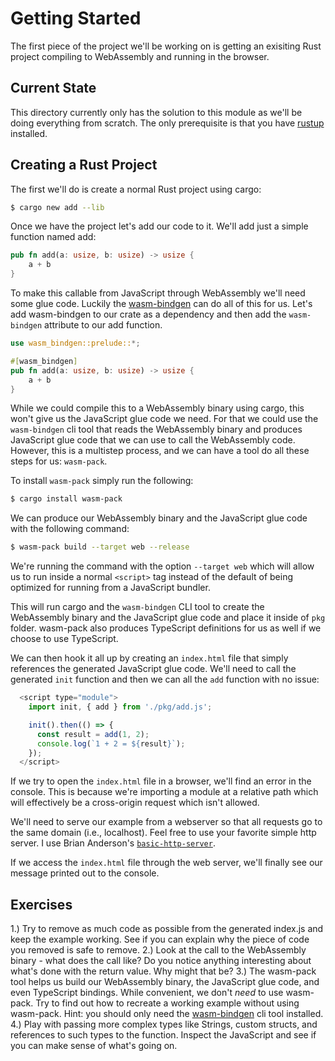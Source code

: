 # Getting Started

The first piece of the project we'll be working on is getting an exisiting Rust project compiling to WebAssembly and running in the browser.

## Current State

This directory currently only has the solution to this module as we'll be doing everything from scratch. The only prerequisite is that you have [rustup](https://rustup.rs/) installed.

## Creating a Rust Project

The first we'll do is create a normal Rust project using cargo:

```bash
$ cargo new add --lib
```

Once we have the project let's add our code to it. We'll add just a simple function named add:

```rust
pub fn add(a: usize, b: usize) -> usize {
    a + b
}
```

To make this callable from JavaScript through WebAssembly we'll need some glue code. Luckily the [wasm-bindgen](https://crates.io/crates/wasm-bindgen) can do all of this for us. Let's add wasm-bindgen to our crate as a dependency and then add the `wasm-bindgen` attribute to our add function.

```rust
use wasm_bindgen::prelude::*;

#[wasm_bindgen]
pub fn add(a: usize, b: usize) -> usize {
    a + b
}
```

While we could compile this to a WebAssembly binary using cargo, this won't give us the JavaScript glue code we need. For that we could use the `wasm-bindgen` cli tool that reads the WebAssembly binary and produces JavaScript glue code that we can use to call the WebAssembly code. However, this is a multistep process, and we can have a tool do all these steps for us: `wasm-pack`.

To install `wasm-pack` simply run the following:

```bash
$ cargo install wasm-pack
```

We can produce our WebAssembly binary and the JavaScript glue code with the following command:

```bash
$ wasm-pack build --target web --release
```

We're running the command with the option `--target web` which will allow us to run inside a normal `<script>` tag instead of the default of being optimized for running from a JavaScript bundler.

This will run cargo and the `wasm-bindgen` CLI tool to create the WebAssembly binary and the JavaScript glue code and place it inside of `pkg` folder. wasm-pack also produces TypeScript definitions for us as well if we choose to use TypeScript.

We can then hook it all up by creating an `index.html` file that simply references the generated JavaScript glue code. We'll need to call the generated `init` function and then we can all the `add` function with no issue:

```javascript
  <script type="module">
    import init, { add } from './pkg/add.js';

    init().then(() => {
      const result = add(1, 2);
      console.log(`1 + 2 = ${result}`);
    });
  </script>
```

If we try to open the `index.html` file in a browser, we'll find an error in the console. This is because we're importing a module at a relative path which will effectively be a cross-origin request which isn't allowed.

We'll need to serve our example from a webserver so that all requests go to the same domain (i.e., localhost). Feel free to use your favorite simple http server. I use Brian Anderson's [`basic-http-server`](https://github.com/brson/basic-http-server).

If we access the `index.html` file through the web server, we'll finally see our message printed out to the console.

## Exercises

1.) Try to remove as much code as possible from the generated index.js and keep the example working. See if you can explain why the piece of code you removed is safe to remove.
2.) Look at the call to the WebAssembly binary - what does the call like? Do you notice anything interesting about what's done with the return value. Why might that be?
3.) The wasm-pack tool helps us build our WebAssembly binary, the JavaScript glue code, and even TypeScript bindings. While convenient, we don't _need_ to use wasm-pack. Try to find out how to recreate a working example without using wasm-pack. Hint: you should only need the [wasm-bindgen](https://github.com/rustwasm/wasm-bindgen) cli tool installed.
4.) Play with passing more complex types like Strings, custom structs, and references to such types to the function. Inspect the JavaScript and see if you can make sense of what's going on.
